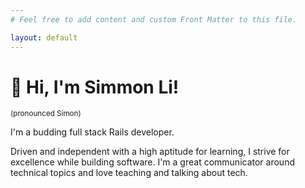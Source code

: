 ```yaml
---
# Feel free to add content and custom Front Matter to this file.

layout: default
---
```


# &#128075; Hi, I'm Simmon Li!
<small>(pronounced Simon)</small>

I'm a budding full stack Rails developer.

Driven and independent with a high aptitude for learning, I strive for excellence while building software. I'm a great communicator around technical topics and love teaching and talking about tech.
